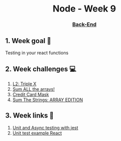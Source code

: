 <h1 align="center">Node - Week 9</h1>
<h3 align="center"><a href="https://www.techopedia.com/definition/29568/back-end-developer" target="_blank">Back-End</a></h3>

## 1. Week goal 🏁
<p>Testing in your react functions</p>

## 2. Week challenges 💻
1. [L2: Triple X](https://www.codewars.com/kata/568dc69683322417eb00002c)
2. [Sum ALL the arrays!](https://www.codewars.com/kata/5594463eaf1701909c0000d4/train/javascript)
3. [Credit Card Mask](https://www.codewars.com/kata/5412509bd436bd33920011bc)
4. [Sum The Strings: ARRAY EDITION](https://www.codewars.com/kata/5966ffb962d030e11a00005a)

## 3. Week links 🔗
1. [Unit and Async testing with jest](https://www.youtube.com/watch?v=7r4xVDI2vho)
2. [Unit test example React](https://github.com/yosefmarr/testExampleReact)
